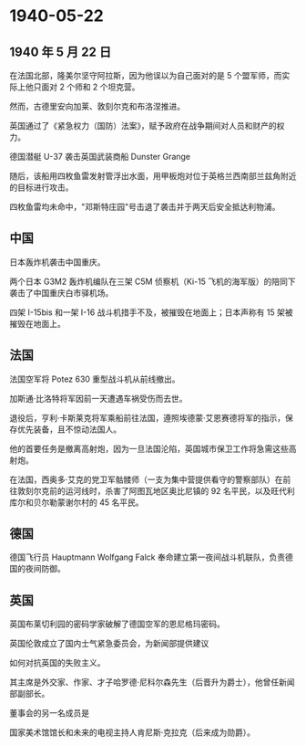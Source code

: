 # 1940-05-22

## 1940 年 5 月 22 日

在法国北部，隆美尔坚守阿拉斯，因为他误以为自己面对的是 5
个盟军师，而实际上他只面对 2 个师和 2 个坦克营。

然而，古德里安向加莱、敦刻尔克和布洛涅推进。

英国通过了《紧急权力（国防）法案》，赋予政府在战争期间对人员和财产的权力。

德国潜艇 U-37 袭击英国武装商船 Dunster Grange

随后，该船用四枚鱼雷发射管浮出水面，用甲板炮对位于英格兰西南部兰兹角附近的目标进行攻击。

四枚鱼雷均未命中，"邓斯特庄园"号击退了袭击并于两天后安全抵达利物浦。

## 中国

日本轰炸机袭击中国重庆。

两个日本 G3M2 轰炸机编队在三架 C5M 侦察机（Ki-15
飞机的海军版）的陪同下袭击了中国重庆白市驿机场。

四架 I-15bis 和一架 I-16 战斗机措手不及，被摧毁在地面上；日本声称有 15
架被摧毁在地面上。

## 法国

法国空军将 Potez 630 重型战斗机从前线撤出。

加斯通·比洛特将军因前一天遭遇车祸受伤而去世。

退役后，亨利·卡斯莱克将军乘船前往法国，遵照埃德蒙·艾恩赛德将军的指示，保存优先装备，且不惊动法国人。

他的首要任务是撤离高射炮，因为一旦法国沦陷，英国城市保卫工作将急需这些高射炮。

在法国，西奥多·艾克的党卫军骷髅师（一支为集中营提供看守的警察部队）在前往敦刻尔克前的运河线时，杀害了阿图瓦地区奥比尼镇的
92 名平民，以及旺代利库尔和贝尔勒蒙谢尔村的 45 名平民。

## 德国

德国飞行员 Hauptmann Wolfgang Falck
奉命建立第一夜间战斗机联队，负责德国的夜间防御。

## 英国

英国布莱切利园的密码学家破解了德国空军的恩尼格玛密码。

英国伦敦成立了国内士气紧急委员会，为新闻部提供建议

如何对抗英国的失败主义。

其主席是外交家、作家、才子哈罗德·尼科尔森先生（后晋升为爵士），他曾任新闻部副部长。

董事会的另一名成员是

国家美术馆馆长和未来的电视主持人肯尼斯·克拉克（后来成为勋爵）。

